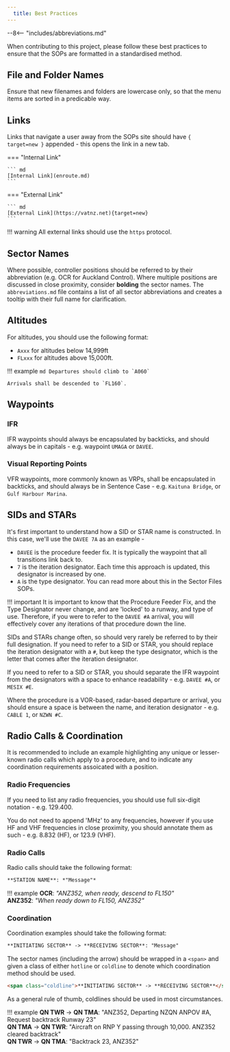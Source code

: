 ```yaml
---
  title: Best Practices
---
```


--8<-- "includes/abbreviations.md"

When contributing to this project, please follow these best practices to ensure that the SOPs are formatted in a standardised method.


## File and Folder Names

Ensure that new filenames and folders are lowercase only, so that the menu items are sorted in a predicable way.


## Links

Links that navigate a user away from the SOPs site should have `{ target=new }` appended - this opens the link in a new tab.

=== "Internal Link"

    ``` md
    [Internal Link](enroute.md)
    ```

=== "External Link"

    ``` md
    [External Link](https://vatnz.net){target=new}
    ```

!!! warning
    All external links should use the `https` protocol.


## Sector Names

Where possible, controller positions should be referred to by their abbreviation (e.g. OCR for Auckland Control). Where multiple positions are discussed in close proximity, consider **bolding** the sector names. The `abbreviations.md` file contains a list of all sector abbreviations and creates a tooltip with their full name for clarification.


## Altitudes

For altitudes, you should use the following format:

* `Axxx` for altitudes below 14,999ft
* `FLxxx` for altitudes above 15,000ft.

!!! example
    ``` md
    Departures should climb to `A060`
    ```

    Arrivals shall be descended to `FL160`.


## Waypoints

### IFR

IFR waypoints should always be encapsulated by backticks, and should always be in capitals - e.g. waypoint `UMAGA` or `DAVEE`.

### Visual Reporting Points

VFR waypoints, more commonly known as VRPs, shall be encapsulated in backticks, and should always be in Sentence Case - e.g. `Kaituna Bridge`, or `Gulf Harbour Marina`.


## SIDs and STARs

It's first important to understand how a SID or STAR name is constructed. In this case, we'll use the `DAVEE 7A` as an example -

* `DAVEE` is the procedure feeder fix. It is typically the waypoint that all transitions link back to. 
* `7` is the iteration designator. Each time this approach is updated, this designator is increased by one.
* `A` is the type designator. You can read more about this in the Sector Files SOPs.

!!! important
    It is important to know that the Procedure Feeder Fix, and the Type Designator never change, and are 'locked' to a runway, and type of use. Therefore, if you were to refer to the `DAVEE #A` arrival, you will effectively cover any iterations of that procedure down the line.

SIDs and STARs change often, so should very rarely be referred to by their full designation. If you need to refer to a SID or STAR, you should replace the iteration designator with a `#`, but keep the type designator, which is the letter that comes after the iteration designator. 

If you need to refer to a SID or STAR, you should separate the IFR waypoint from the designators with a space to enhance readability - e.g. `DAVEE #A`, or `MESIX #E`.

Where the procedure is a VOR-based, radar-based departure or arrival, you should ensure a space is between the name, and iteration designator - e.g. `CABLE 1`, or `NZWN #C`.

## Radio Calls & Coordination

It is recommended to include an example highlighting any unique or lesser-known radio calls which apply to a procedure, and to indicate any coordination requirements assoicated with a position.

### Radio Frequencies

If you need to list any radio frequencies, you should use full six-digit notation - e.g. 129.400. 

You do not need to append 'MHz' to any frequencies, however if you use HF and VHF frequencies in close proximity, you should annotate them as such - e.g. 8.832 (HF), or 123.9 (VHF).

### Radio Calls

Radio calls should take the following format:

``` md
**STATION NAME**: *"Message"*
```

!!! example
    **OCR**: *"ANZ352, when ready, descend to FL150"*  
    **ANZ352**: *"When ready down to FL150, ANZ352"*

### Coordination

Coordination examples should take the following format:  

``` md
**INITIATING SECTOR** -> **RECEIVING SECTOR**: "Message"
```

The sector names (including the arrow) should be wrapped in a `<span>` and given a class of either `hotline` or `coldline` to denote which coordination method should be used.  

``` md
<span class="coldline">**INITIATING SECTOR** -> **RECEIVING SECTOR**</span>: "Message"
```

As a general rule of thumb, coldlines should be used in most circumstances.

!!! example
    <span class="coldline">**QN TWR** -> **QN TMA**</span>: "ANZ352, Departing NZQN ANPOV #A, Request backtrack Runway 23"  
    <span class="coldline">**QN TMA** -> **QN TWR**</span>: "Aircraft on RNP Y passing through 10,000. ANZ352 cleared backtrack"    
    <span class="coldline">**QN TWR** -> **QN TMA**</span>: "Backtrack 23, ANZ352" 